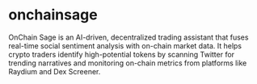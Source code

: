 # onchainsage
OnChain Sage is an AI-driven, decentralized trading assistant that fuses real-time social sentiment analysis with on-chain market data. It helps crypto traders identify high-potential tokens by scanning Twitter for trending narratives and monitoring on-chain metrics from platforms like Raydium and Dex Screener.
